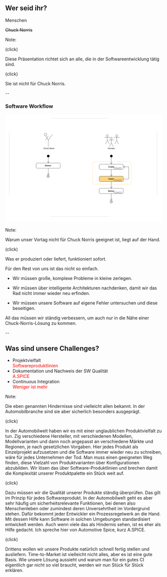 ## Wer seid ihr?

Menschen <!-- .element: class="fragment" -->

~~Chuck Norris~~ <!-- .element: class="fragment" -->

Note:

(click)

Diese Präsentation richtet sich an alle, die in der Softwareentwicklung tätig sind.

(click)

Sie ist nicht für Chuck Norris.

--

### Software Workflow

![Chuck](images/chuck_norris_vs_humans.png) <!-- .element width="80%" class="fragment" -->

Note:

Warum unser Vortag nicht für Chuck Norris geeignet ist, liegt auf der Hand.

(click)

Was er produziert oder liefert, funktioniert sofort.

Für den Rest von uns ist das nicht so einfach. 

- Wir müssen große, komplexe Probleme in kleine zerlegen.

- Wir müssen über intelligente Architekturen nachdenken, damit wir das Rad nicht immer wieder neu erfinden.

- Wir müssen unsere Software auf eigene Fehler untersuchen und diese beseitigen.

All das müssen wir ständig verbessern, um auch nur in die Nähe einer Chuck-Norris-Lösung zu kommen.

--

## Was sind unsere Challenges?

* Projektvielfalt <div class="fragment" style="color:red">Softwareproduktlinien</div>
* Dokumentation und Nachweis der SW Qualität <div class="fragment" style="color:red">A.SPICE</div>
* Continuous Integration <div class="fragment" style="color:red">Weniger ist mehr</div>

Note:

Die eben genannten Hindernisse sind vielleicht allen bekannt. In der Automobilbranche sind sie aber sicherlich besonders ausgeprägt. 

(click)

In der Automobilwelt haben wir es mit einer unglaublichen Produktvielfalt zu tun. Zig verschiedene Hersteller, mit verschiedenen Modellen, Modellvarianten und dann noch angepasst an verschiedene Märkte und Regionen, je nach gesetzlichen Vorgaben. 
Hier jedes Produkt als Einzelprojekt aufzusetzen und die Software immer wieder neu zu schreiben, wäre für jedes Unternehmen der Tod.
Man muss einen geeigneten Weg finden, diese Vielzahl von Produktvarianten über Konfigurationen abzubilden.
Wir lösen das über Software-Produktlinien und brechen damit die Komplexität unserer Produktpalette ein Stück weit auf.

(click)

Dazu müssen wir die Qualität unserer Produkte ständig überprüfen. Das gilt im Prinzip für jedes Softwareprodukt.
In der Automobilwelt geht es aber sehr häufig um sicherheitsrelevante Funktionen, bei denen also Menschenleben oder zumindest deren Unversehrtheit im Vordergrund stehen.
Dafür bekommt jeder Entwickler ein Prozessregelwerk an die Hand. Mit dessen Hilfe kann Software in solchen Umgebungen standardisiert entwickelt werden.
Auch wenn viele das als Hindernis sehen, ist es eher als Hilfe gedacht. 
Ich spreche hier von Automotive Spice, kurz A.SPICE.

(click)

Drittens wollen wir unsere Produkte natürlich schnell fertig stellen und ausliefern. 
Time-to-Market ist vielleicht nicht alles, aber es ist eine gute Basis.
Wie unsere Lösung aussieht und warum man für ein gutes CI eigentlich gar nicht so viel braucht, werden wir nun Stück für Stück erklären.

